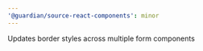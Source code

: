 ```yaml
---
'@guardian/source-react-components': minor
---
```


Updates border styles across multiple form components
